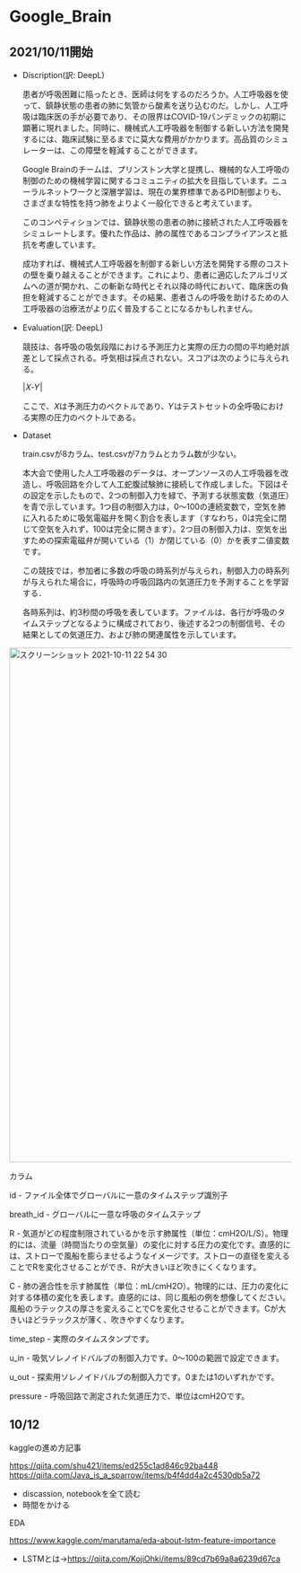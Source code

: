 # Google_Brain
## 2021/10/11開始
- Discription(訳: DeepL)
  
  患者が呼吸困難に陥ったとき、医師は何をするのだろうか。人工呼吸器を使って、鎮静状態の患者の肺に気管から酸素を送り込むのだ。しかし、人工呼吸は臨床医の手が必要であり、その限界はCOVID-19パンデミックの初期に顕著に現れました。同時に、機械式人工呼吸器を制御する新しい方法を開発するには、臨床試験に至るまでに莫大な費用がかかります。高品質のシミュレーターは、この障壁を軽減することができます。
  
  Google Brainのチームは、プリンストン大学と提携し、機械的な人工呼吸の制御のための機械学習に関するコミュニティの拡大を目指しています。ニューラルネットワークと深層学習は、現在の業界標準であるPID制御よりも、さまざまな特性を持つ肺をよりよく一般化できると考えています。
  
  このコンペティションでは、鎮静状態の患者の肺に接続された人工呼吸器をシミュレートします。優れた作品は、肺の属性であるコンプライアンスと抵抗を考慮しています。
  
  成功すれば、機械式人工呼吸器を制御する新しい方法を開発する際のコストの壁を乗り越えることができます。これにより、患者に適応したアルゴリズムへの道が開かれ、この斬新な時代とそれ以降の時代において、臨床医の負担を軽減することができます。その結果、患者さんの呼吸を助けるための人工呼吸器の治療法がより広く普及することになるかもしれません。
  
- Evaluation(訳: DeepL)

  競技は、各呼吸の吸気段階における予測圧力と実際の圧力の間の平均絶対誤差として採点される。呼気相は採点されない。スコアは次のように与えられる。
  
  |𝑋-𝑌|
  
  ここで、𝑋は予測圧力のベクトルであり、𝑌はテストセットの全呼吸における実際の圧力のベクトルである。

- Dataset
  
  train.csvが8カラム、test.csvが7カラムとカラム数が少ない。
  
  本大会で使用した人工呼吸器のデータは、オープンソースの人工呼吸器を改造し、呼吸回路を介して人工蛇腹試験肺に接続して作成しました。下図はその設定を示したもので、2つの制御入力を緑で、予測する状態変数（気道圧）を青で示しています。1つ目の制御入力は，0〜100の連続変数で，空気を肺に入れるために吸気電磁弁を開く割合を表します（すなわち，0は完全に閉じて空気を入れず，100は完全に開きます）。2つ目の制御入力は、空気を出すための探索電磁弁が開いている（1）か閉じている（0）かを表す二値変数です。

  この競技では，参加者に多数の呼吸の時系列が与えられ，制御入力の時系列が与えられた場合に，呼吸時の呼吸回路内の気道圧力を予測することを学習する．
  
  各時系列は、約3秒間の呼吸を表しています。ファイルは、各行が呼吸のタイムステップとなるように構成されており、後述する2つの制御信号、その結果としての気道圧力、および肺の関連属性を示しています。

<img width="917" alt="スクリーンショット 2021-10-11 22 54 30" src="https://user-images.githubusercontent.com/68815430/136804215-637fc413-38ee-4d29-ba1a-cd4d693f15e3.png">

カラム

id - ファイル全体でグローバルに一意のタイムステップ識別子

breath_id - グローバルに一意な呼吸のタイムステップ

R - 気道がどの程度制限されているかを示す肺属性（単位：cmH2O/L/S）。物理的には、流量（時間当たりの空気量）の変化に対する圧力の変化です。直感的には、ストローで風船を膨らませるようなイメージです。ストローの直径を変えることでRを変化させることができ、Rが大きいほど吹きにくくなります。

C - 肺の適合性を示す肺属性（単位：mL/cmH2O）。物理的には、圧力の変化に対する体積の変化を表します。直感的には、同じ風船の例を想像してください。風船のラテックスの厚さを変えることでCを変化させることができます。Cが大きいほどラテックスが薄く、吹きやすくなります。

time_step - 実際のタイムスタンプです。

u_in - 吸気ソレノイドバルブの制御入力です。0～100の範囲で設定できます。

u_out - 探索用ソレノイドバルブの制御入力です。0または1のいずれかです。

pressure - 呼吸回路で測定された気道圧力で、単位はcmH2Oです。


## 10/12
kaggleの進め方記事

https://qiita.com/shu421/items/ed255c1ad846c92ba448
https://qiita.com/Java_is_a_sparrow/items/b4f4dd4a2c4530db5a72

- discassion, notebookを全て読む
- 時間をかける

EDA

https://www.kaggle.com/marutama/eda-about-lstm-feature-importance
- LSTMとは→https://qiita.com/KojiOhki/items/89cd7b69a8a6239d67ca

